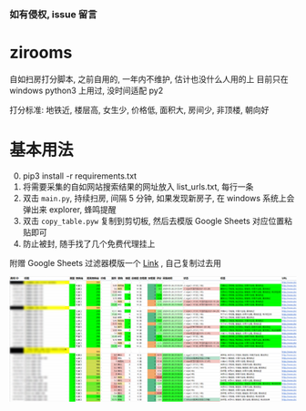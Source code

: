 ### 如有侵权, issue 留言

# zirooms

自如扫房打分脚本, 之前自用的, 一年内不维护, 估计也没什么人用的上
目前只在 windows python3 上用过, 没时间适配 py2

打分标准:
地铁近, 楼层高, 女生少, 价格低, 面积大, 房间少, 非顶楼, 朝向好

# 基本用法

0. pip3 install -r requirements.txt
1. 将需要采集的自如网站搜索结果的网址放入 list_urls.txt, 每行一条
2. 双击 `main.py`, 持续扫房, 间隔 5 分钟, 如果发现新房子, 在 windows 系统上会弹出来 explorer, 蜂鸣提醒
3. 双击 `copy_table.pyw` 复制到剪切板, 然后去模版 Google Sheets 对应位置粘贴即可
4. 防止被封, 随手找了几个免费代理挂上

附赠 Google Sheets 过滤器模版一个 [Link](https://docs.google.com/spreadsheets/d/1dUvZKIwjKiEW71jarkD-dinfKgSkb6nBrKOVy4xDUkE/edit?usp=sharing) , 自己复制过去用

![image](./pic.png) 
